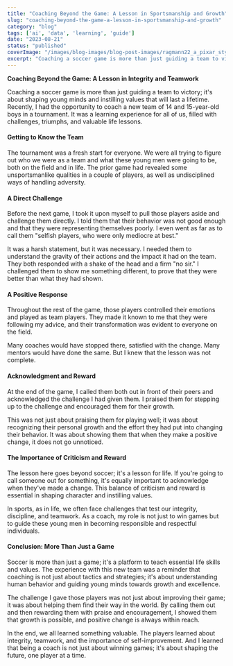 ```yaml
---
title: "Coaching Beyond the Game: A Lesson in Sportsmanship and Growth"
slug: "coaching-beyond-the-game-a-lesson-in-sportsmanship-and-growth"
category: "blog"
tags: ['ai', 'data', 'learning', 'guide']
date: "2023-08-21"
status: "published"
coverImage: "/images/blog-images/blog-post-images/ragmann22_a_pixar_style_image_of_a_coach_having_a_tough_convers_3bcaad05-ad29-4724-9d67-b4c7dae0ca56.png"
excerpt: "Coaching a soccer game is more than just guiding a team to victory; it&#x27;s about shaping young minds and instilling values that will last a lifetime. Recently, I had the opportunity to coach a new te..."
---
```


**Coaching Beyond the Game: A Lesson in Integrity and Teamwork**

Coaching a soccer game is more than just guiding a team to victory; it's about shaping young minds and instilling values that will last a lifetime. Recently, I had the opportunity to coach a new team of 14 and 15-year-old boys in a tournament. It was a learning experience for all of us, filled with challenges, triumphs, and valuable life lessons.

#### Getting to Know the Team

The tournament was a fresh start for everyone. We were all trying to figure out who we were as a team and what these young men were going to be, both on the field and in life. The prior game had revealed some unsportsmanlike qualities in a couple of players, as well as undisciplined ways of handling adversity.

#### A Direct Challenge

Before the next game, I took it upon myself to pull those players aside and challenge them directly. I told them that their behavior was not good enough and that they were representing themselves poorly. I even went as far as to call them "selfish players, who were only mediocre at best."

It was a harsh statement, but it was necessary. I needed them to understand the gravity of their actions and the impact it had on the team. They both responded with a shake of the head and a firm "no sir." I challenged them to show me something different, to prove that they were better than what they had shown.

#### A Positive Response

Throughout the rest of the game, those players controlled their emotions and played as team players. They made it known to me that they were following my advice, and their transformation was evident to everyone on the field.

Many coaches would have stopped there, satisfied with the change. Many mentors would have done the same. But I knew that the lesson was not complete.

#### Acknowledgment and Reward

At the end of the game, I called them both out in front of their peers and acknowledged the challenge I had given them. I praised them for stepping up to the challenge and encouraged them for their growth.

This was not just about praising them for playing well; it was about recognizing their personal growth and the effort they had put into changing their behavior. It was about showing them that when they make a positive change, it does not go unnoticed.

#### The Importance of Criticism and Reward

The lesson here goes beyond soccer; it's a lesson for life. If you're going to call someone out for something, it's equally important to acknowledge when they've made a change. This balance of criticism and reward is essential in shaping character and instilling values.

In sports, as in life, we often face challenges that test our integrity, discipline, and teamwork. As a coach, my role is not just to win games but to guide these young men in becoming responsible and respectful individuals.

#### Conclusion: More Than Just a Game

Soccer is more than just a game; it's a platform to teach essential life skills and values. The experience with this new team was a reminder that coaching is not just about tactics and strategies; it's about understanding human behavior and guiding young minds towards growth and excellence.

The challenge I gave those players was not just about improving their game; it was about helping them find their way in the world. By calling them out and then rewarding them with praise and encouragement, I showed them that growth is possible, and positive change is always within reach.

In the end, we all learned something valuable. The players learned about integrity, teamwork, and the importance of self-improvement. And I learned that being a coach is not just about winning games; it's about shaping the future, one player at a time.


